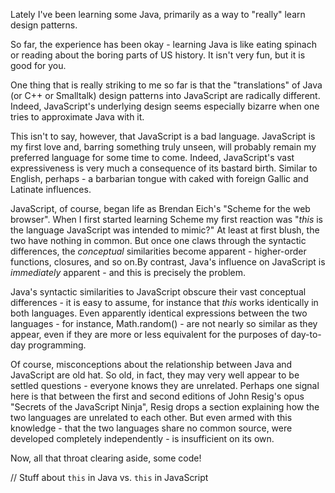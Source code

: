 Lately I've been learning some Java, primarily as a way to "really" learn design patterns.

So far, the experience has been okay - learning Java is like eating spinach or reading about the boring parts of US history. It isn't very fun, but it is good for you.

One thing that is really striking to me so far is that the "translations" of Java (or C++ or Smalltalk) design patterns into JavaScript are radically different. Indeed, JavaScript's underlying design seems especially bizarre when one tries to approximate Java with it.

This isn't to say, however, that JavaScript is a bad language. JavaScript is my first love and, barring something truly unseen, will probably remain my preferred language for some time to come. Indeed, JavaScript's vast expressiveness is very much a consequence of its bastard birth. Similar to English, perhaps - a barbarian tongue with caked with foreign Gallic and Latinate influences.

JavaScript, of course, began life as Brendan Eich's "Scheme for the web browser". When I first started learning Scheme my first reaction was "*this* is the language JavaScript was intended to mimic?" At least at first blush, the two have nothing in common. But once one claws through the syntactic differences, the *conceptual* similarities become apparent - higher-order functions, closures, and so on.By contrast, Java's influence on JavaScript is *immediately* apparent - and this is precisely the problem.

Java's syntactic similarities to JavaScript obscure their vast conceptual differences - it is easy to assume, for instance that *this* works identically in both languages. Even apparently identical expressions between the two languages - for instance, Math.random() - are not nearly so similar as they appear, even if they are more or less equivalent for the purposes of day-to-day programming.

Of course, misconceptions about the relationship between Java and JavaScript are old hat. So old, in fact, they may very well appear to be settled questions - everyone knows they are unrelated. Perhaps one signal here is that between the first and second editions of John Resig's opus "Secrets of the JavaScript Ninja", Resig drops a section explaining how the two languages are unrelated to each other. But even armed with this knowledge - that the two languages share no common source, were developed completely independently - is insufficient on its own.

Now, all that throat clearing aside, some code!

// Stuff about `this` in Java vs. `this` in JavaScript
